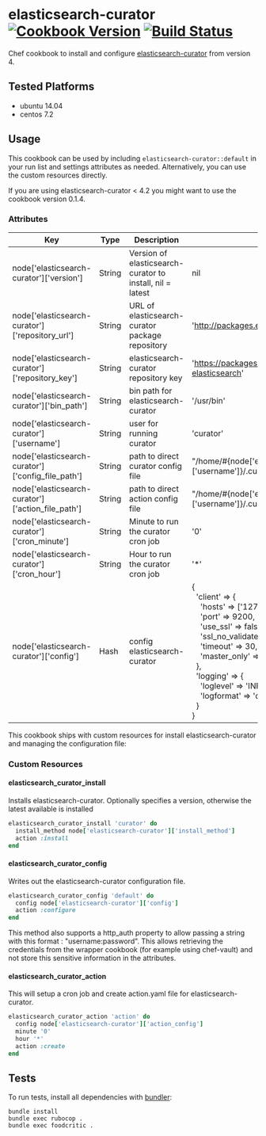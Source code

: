# elasticsearch-curator [![Cookbook Version](http://img.shields.io/cookbook/v/elasticsearch-curator.svg)](https://community.opscode.com/cookbooks/elasticsearch-curator) [![Build Status](https://travis-ci.org/cyberflow/chef-elasticsearch-curator.svg?branch=master)](https://travis-ci.org/cyberflow/chef-elasticsearch-curator)

Chef cookbook to install and configure [elasticsearch-curator](https://www.elastic.co/guide/en/elasticsearch/client/curator/current/index.html) from version 4.

## Tested Platforms

* ubuntu 14.04
* centos 7.2

## Usage

This cookbook can be used by including `elasticsearch-curator::default` in your run list and settings attributes as needed.  Alternatively, you can use the custom resources directly.

If you are using elasticsearch-curator < 4.2 you might want to use the cookbook version 0.1.4.

### Attributes

| Key                                  | Type   | Description                                           | Default                                                                                                                                                             |
|--------------------------------------|--------|-------------------------------------------------------|---------------------------------------------------------------------------------------------------------------------------------------------------------------------|
| node['elasticsearch-curator']['version']          | String | Version of elasticsearch-curator to install, nil = latest | nil |
| node['elasticsearch-curator']['repository_url'] | String | URL of elasticsearch-curator package repository | 'http://packages.elastic.co/curator/4/debian' |
| node['elasticsearch-curator']['repository_key']           | String   | elasticsearch-curator repository key | 'https://packages.elastic.co/GPG-KEY-elasticsearch' |
| node['elasticsearch-curator']['bin_path'] | String | bin path for elasticsearch-curator | '/usr/bin' |
|node['elasticsearch-curator']['username']|String|user for running curator|'curator'|
|node['elasticsearch-curator']['config_file_path']|String|path to direct curator config file|"/home/#{node['elasticsearch-curator']['username']}/.curator"|
|node['elasticsearch-curator']['action_file_path']|String|path to direct action config file|"/home/#{node['elasticsearch-curator']['username']}/.curator"|
|node['elasticsearch-curator']['cron_minute']|String|Minute to run the curator cron job|'0'|
|node['elasticsearch-curator']['cron_hour']|String|Hour to run the curator cron job|'*'|
|node['elasticsearch-curator']['config']|Hash|config elasticsearch-curator| {<br>&nbsp;&nbsp;'client' => {<br>&nbsp;&nbsp;&nbsp;&nbsp;'hosts' => ['127.0.0.1'],<br>&nbsp;&nbsp;&nbsp;&nbsp;'port' => 9200,<br>&nbsp;&nbsp;&nbsp;&nbsp;'use_ssl' => false,<br>&nbsp;&nbsp;&nbsp;&nbsp;'ssl_no_validate' => false,<br>&nbsp;&nbsp;&nbsp;&nbsp;'timeout' => 30,<br>&nbsp;&nbsp;&nbsp;&nbsp;'master_only' => false<br>&nbsp;&nbsp;},<br>&nbsp;&nbsp;'logging' => {<br>&nbsp;&nbsp;&nbsp;&nbsp;'loglevel' => 'INFO',<br>&nbsp;&nbsp;&nbsp;&nbsp;'logformat' => 'default'<br>&nbsp;&nbsp;}<br>}|

This cookbook ships with custom resources for install elasticsearch-curator and managing the configuration file:

### Custom Resources

#### elasticsearch_curator_install

Installs elasticsearch-curator. Optionally specifies a version, otherwise the latest available is installed

```ruby
elasticsearch_curator_install 'curator' do
  install_method node['elasticsearch-curator']['install_method']
  action :install
end
```

#### elasticsearch_curator_config

Writes out the elasticsearch-curator configuration file.

```ruby
elasticsearch_curator_config 'default' do
  config node['elasticsearch-curator']['config']
  action :configure
end
```
This method also supports a http_auth property to allow passing a string with this format : "username:password". This allows retrieving the credentials from the wrapper cookbook (for example using chef-vault) and not store this sensitive information in the attributes.

#### elasticsearch_curator_action

This will setup a cron job and create action.yaml file for elasticsearch-curator.

```ruby
elasticsearch_curator_action 'action' do
  config node['elasticsearch-curator']['action_config']
  minute '0'
  hour '*'
  action :create
end
```

## Tests

To run tests, install all dependencies with [bundler](http://bundler.io/):

    bundle install
    bundle exec rubocop .
    bundle exec foodcritic .
